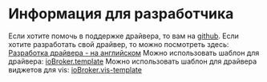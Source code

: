 # Информация для разработчика

Если хотите помочь в поддержке драйвера, то вам на [github](https://github.com/ioBroker). Если хотите разработать свой драйвер, то можно посмотреть здесь: [Разработка драйвера - на английском](https://github.com/ioBroker/ioBroker/wiki/Adapter-Development-Documentation) Можно использовать шаблон для драйвера: [ioBroker.template](https://github.com/ioBroker/ioBroker.template) Можно использовать шаблон для драйвера виджетов для vis: [ioBroker.vis-template](https://github.com/ioBroker/ioBroker.vis-template)